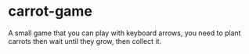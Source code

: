 # carrot-game
A small game that you can play with keyboard arrows, you need to plant carrots then wait until they grow, then collect it.
